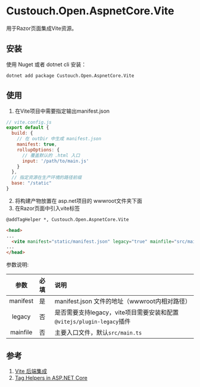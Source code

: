 # Custouch.Open.AspnetCore.Vite

用于Razor页面集成Vite资源。

## 安装 

使用 Nuget 或者 dotnet cli 安装：

    dotnet add package Custouch.Open.AspnetCore.Vite 

## 使用 

1. 在Vite项目中需要指定输出manifest.json

```js
// vite.config.js
export default {
  build: {
    // 在 outDir 中生成 manifest.json
    manifest: true,
    rollupOptions: {
      // 覆盖默认的 .html 入口
      input: '/path/to/main.js'
    }
  },
  // 指定资源在生产环境的路径前缀
  base: "/static" 
}
``` 

2. 将构建产物放置在 asp.net项目的 wwwroot文件夹下面
3. 在Razor页面中引入vite标签

```html
@addTagHelper *, Custouch.Open.AspnetCore.Vite 

<head>
...
  <vite manifest="static/manifest.json" legacy="true" mainfile="src/main.ts"></vite>
...
</head>
```
参数说明:

|参数|必填|说明|
|:---:|:--|:---|
|manifest|是|manifest.json 文件的地址（wwwroot内相对路径）|
|legacy|否|是否需要支持legacy，vite项目需要安装和配置`@vitejs/plugin-legacy`插件|
|mainfile|否|主要入口文件，默认`src/main.ts`|

## 参考

1. [Vite 后端集成](https://cn.vitejs.dev/guide/backend-integration.html)
2. [Tag Helpers in ASP.NET Core](https://docs.microsoft.com/en-us/aspnet/core/mvc/views/tag-helpers/intro?view=aspnetcore-3.1)